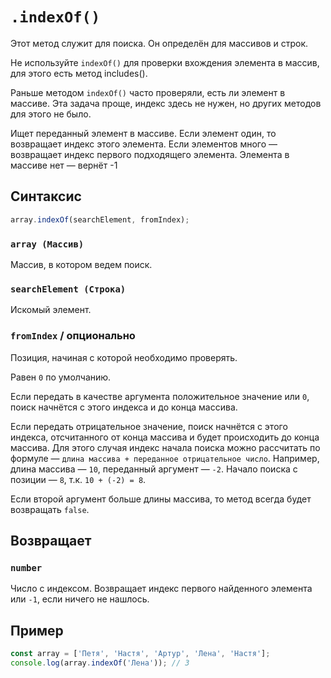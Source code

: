 # `.indexOf()`

Этот метод служит для поиска. Он определён для массивов и строк.

Не используйте `indexOf()` для проверки вхождения элемента в массив, для этого есть метод includes().

Раньше методом `indexOf()` часто проверяли, есть ли элемент в массиве. Эта задача проще, индекс здесь не нужен, но других методов для этого не было.

Ищет переданный элемент в массиве. Если элемент один, то возвращает индекс этого элемента. Если элементов много — возвращает индекс первого подходящего элемента. Элемента в массиве нет — вернёт -1

## Синтаксис

```js
array.indexOf(searchElement, fromIndex);
```

### `array (Массив)`

Массив, в котором ведем поиск.

### `searchElement (Строка)`

Искомый элемент.

### `fromIndex` / опционально

Позиция, начиная с которой необходимо проверять.

Равен `0` по умолчанию.

Если передать в качестве аргумента положительное значение или `0`, поиск начнётся с этого индекса и до конца массива.

Если передать отрицательное значение, поиск начнётся с этого индекса, отсчитанного от конца массива и будет происходить до конца массива. Для этого случая индекс начала поиска можно рассчитать по формуле — `длина массива + переданное отрицательное число`. Например, длина массива — `10`, переданный аргумент — `-2`. Начало поиска с позиции — `8`, т.к. `10 + (-2) = 8`.

Если второй аргумент больше длины массива, то метод всегда будет возвращать `false`.

## Возвращает

### `number`

Число с индексом. Возвращает индекс первого найденного элемента или `-1`, если ничего не нашлось.

## Пример

```js
const array = ['Петя', 'Настя', 'Артур', 'Лена', 'Настя'];
console.log(array.indexOf('Лена')); // 3
```
